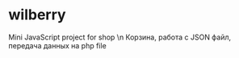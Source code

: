 # wilberry
Mini JavaScript project for shop \n
Корзина, работа с JSON файл, передача данных на php file
